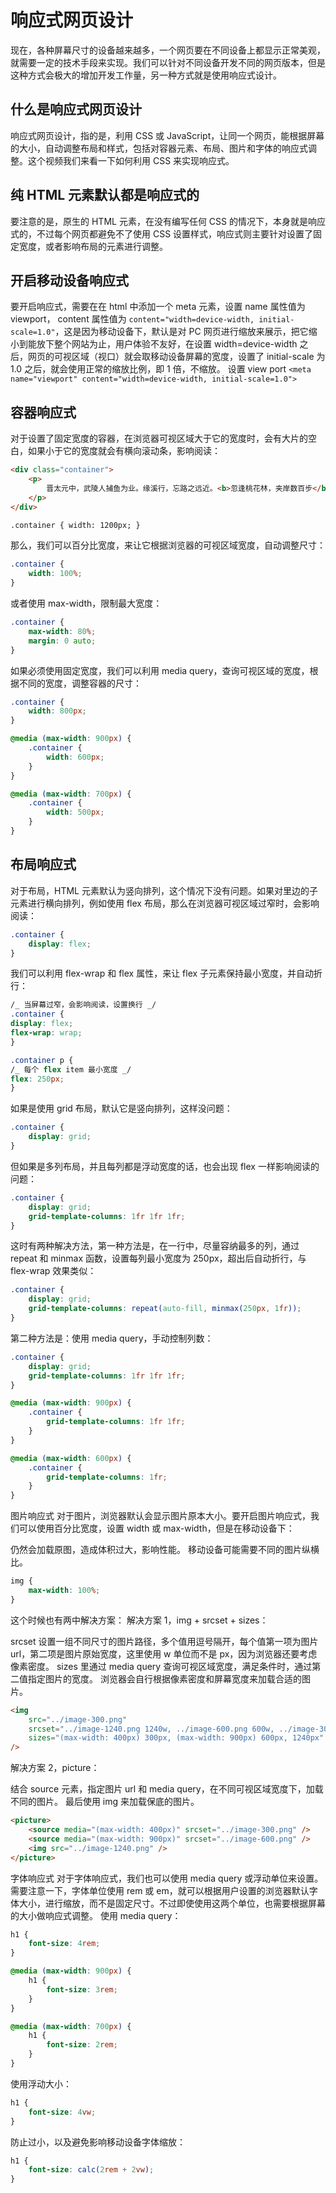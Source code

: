 # 响应式网页设计

现在，各种屏幕尺寸的设备越来越多，一个网页要在不同设备上都显示正常美观，就需要一定的技术手段来实现。我们可以针对不同设备开发不同的网页版本，但是这种方式会极大的增加开发工作量，另一种方式就是使用响应式设计。

## 什么是响应式网页设计

响应式网页设计，指的是，利用 CSS 或 JavaScript，让同一个网页，能根据屏幕的大小，自动调整布局和样式，包括对容器元素、布局、图片和字体的响应式调整。这个视频我们来看一下如何利用 CSS 来实现响应式。

## 纯 HTML 元素默认都是响应式的

要注意的是，原生的 HTML 元素，在没有编写任何 CSS 的情况下，本身就是响应式的，不过每个网页都避免不了使用 CSS 设置样式，响应式则主要针对设置了固定宽度，或者影响布局的元素进行调整。

## 开启移动设备响应式

要开启响应式，需要在在 html 中添加一个 meta 元素，设置 name 属性值为 viewport， content 属性值为 `content="width=device-width, initial-scale=1.0"`，这是因为移动设备下，默认是对 PC 网页进行缩放来展示，把它缩小到能放下整个网站为止，用户体验不友好，在设置 width=device-width 之后，网页的可视区域（视口）就会取移动设备屏幕的宽度，设置了 initial-scale 为 1.0 之后，就会使用正常的缩放比例，即 1 倍，不缩放。 设置 view port `<meta name="viewport" content="width=device-width, initial-scale=1.0">`

## 容器响应式

对于设置了固定宽度的容器，在浏览器可视区域大于它的宽度时，会有大片的空白，如果小于它的宽度就会有横向滚动条，影响阅读：

```html
<div class="container">
	<p>
		晋太元中，武陵人捕鱼为业。缘溪行，忘路之远近。<b>忽逢桃花林，夹岸数百步</b>，中无杂树，芳草鲜美，落英缤纷。渔人甚异之，复前行，欲穷其林。林尽水源，便得一山，山有小口，仿佛若有光。便舍船，从口入。初极狭，才通人。复行数十步，豁然开朗。土地平旷，屋舍俨然，有良田、美池、桑竹之属。阡陌交通，鸡犬相闻。其中往来种作，男女衣着，悉如外人。黄发垂髫，并怡然自乐。见渔人，乃大惊，<del>问所从来。具答之</del>。便要还家，设酒杀鸡作食。<em>村中闻有此人，咸来问讯</em>。自云先世避秦时乱，率妻子邑人来此绝境，不复出焉，遂与外人间隔。问今是何世，乃不知有汉，无论魏晋。此人一一为具言所闻，皆叹惋。余人各复延至其家，皆出酒食。停数日，辞去。此中人语云：“不足为外人道也。”既出，得其船，便扶向路，处处志之。及郡下，诣太守，说如此。太守即遣人随其往，寻向所志，遂迷，不复得路。南阳刘子骥，高尚士也，闻之，<strong>欣然规往</strong>。未果，寻病终，后遂无问津者。
	</p>
</div>

.container { width: 1200px; }
```

那么，我们可以百分比宽度，来让它根据浏览器的可视区域宽度，自动调整尺寸：

```css
.container {
	width: 100%;
}
```

或者使用 max-width，限制最大宽度：

```css
.container {
	max-width: 80%;
	margin: 0 auto;
}
```

如果必须使用固定宽度，我们可以利用 media query，查询可视区域的宽度，根据不同的宽度，调整容器的尺寸：

```css
.container {
	width: 800px;
}

@media (max-width: 900px) {
	.container {
		width: 600px;
	}
}

@media (max-width: 700px) {
	.container {
		width: 500px;
	}
}
```

## 布局响应式

对于布局，HTML 元素默认为竖向排列，这个情况下没有问题。如果对里边的子元素进行横向排列，例如使用 flex 布局，那么在浏览器可视区域过窄时，会影响阅读：

```css
.container {
	display: flex;
}
```

我们可以利用 flex-wrap 和 flex 属性，来让 flex 子元素保持最小宽度，并自动折行：

```css
/_ 当屏幕过窄，会影响阅读，设置换行 _/
.container {
display: flex;
flex-wrap: wrap;
}

.container p {
/_ 每个 flex item 最小宽度 _/
flex: 250px;
}
```

如果是使用 grid 布局，默认它是竖向排列，这样没问题：

```css
.container {
	display: grid;
}
```

但如果是多列布局，并且每列都是浮动宽度的话，也会出现 flex 一样影响阅读的问题：

```css
.container {
	display: grid;
	grid-template-columns: 1fr 1fr 1fr;
}
```

这时有两种解决方法，第一种方法是，在一行中，尽量容纳最多的列，通过 repeat 和 minmax 函数，设置每列最小宽度为 250px，超出后自动折行，与 flex-wrap 效果类似：

```css
.container {
	display: grid;
	grid-template-columns: repeat(auto-fill, minmax(250px, 1fr));
}
```

第二种方法是：使用 media query，手动控制列数：

```css
.container {
	display: grid;
	grid-template-columns: 1fr 1fr 1fr;
}

@media (max-width: 900px) {
	.container {
		grid-template-columns: 1fr 1fr;
	}
}

@media (max-width: 600px) {
	.container {
		grid-template-columns: 1fr;
	}
}
```

图片响应式
对于图片，浏览器默认会显示图片原本大小。要开启图片响应式，我们可以使用百分比宽度，设置 width 或 max-width，但是在移动设备下：

仍然会加载原图，造成体积过大，影响性能。
移动设备可能需要不同的图片纵横比。

```css
img {
	max-width: 100%;
}
```

这个时候也有两中解决方案： 解决方案 1，img + srcset + sizes：

srcset 设置一组不同尺寸的图片路径，多个值用逗号隔开，每个值第一项为图片 url，第二项是图片原始宽度，这里使用 w 单位而不是 px，因为浏览器还要考虑像素密度。
sizes 里通过 media query 查询可视区域宽度，满足条件时，通过第二值指定图片的宽度。
浏览器会自行根据像素密度和屏幕宽度来加载合适的图片。

```html
<img
	src="../image-300.png"
	srcset="../image-1240.png 1240w, ../image-600.png 600w, ../image-300.png 300w"
	sizes="(max-width: 400px) 300px, (max-width: 900px) 600px, 1240px"
/>
```

解决方案 2，picture：

结合 source 元素，指定图片 url 和 media query，在不同可视区域宽度下，加载不同的图片。
最后使用 img 来加载保底的图片。

```html
<picture>
	<source media="(max-width: 400px)" srcset="../image-300.png" />
	<source media="(max-width: 900px)" srcset="../image-600.png" />
	<img src="../image-1240.png" />
</picture>
```

字体响应式
对于字体响应式，我们也可以使用 media query 或浮动单位来设置。需要注意一下，字体单位使用 rem 或 em，就可以根据用户设置的浏览器默认字体大小，进行缩放，而不是固定尺寸。不过即使使用这两个单位，也需要根据屏幕的大小做响应式调整。 使用 media query：

```css
h1 {
	font-size: 4rem;
}

@media (max-width: 900px) {
	h1 {
		font-size: 3rem;
	}
}

@media (max-width: 700px) {
	h1 {
		font-size: 2rem;
	}
}
```

使用浮动大小：

```css
h1 {
	font-size: 4vw;
}
```

防止过小，以及避免影响移动设备字体缩放：

```css
h1 {
	font-size: calc(2rem + 2vw);
}
```
